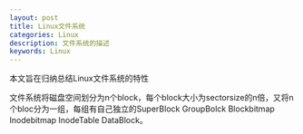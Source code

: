 ```yaml
---
layout: post
title: Linux文件系统
categories: Linux
description: 文件系统的描述
keywords: Linux
---
```


本文旨在归纳总结Linux文件系统的特性

  文件系统将磁盘空间划分为n个block，每个block大小为sectorsize的n倍，又将n个bloc分为一组，每组有自己独立的SuperBlock GroupBolck Blockbitmap Inodebitmap InodeTable DataBlock。
